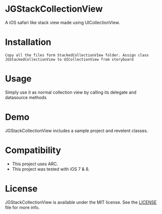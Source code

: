 JGStackCollectionView
========================

A iOS safari like stack view made using UICollectionView.

# Installation
    Copy all the files form StackedCollectionVIew folder. Assign class JGStackedCollectionView to UICollectionView from storyboard

# Usage
Simply use it as normal collection view by calling its delegate and datasource methods

# Demo
JGStackCollectionView includes a sample project and revelent classes.

# Compatibility
- This project uses ARC.
- This project was tested with iOS 7 & 8.

# License
JGStackCollectionView is available under the MIT license. See the [LICENSE](LICENSE) file for more info.
